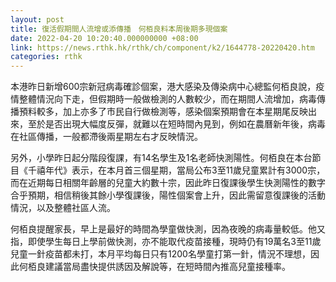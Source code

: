 ```yaml
---
layout: post
title: 復活假期間人流增或添傳播　何栢良料本周後期多現個案
date: 2022-04-20 10:20:40.000000000 +08:00
link: https://news.rthk.hk/rthk/ch/component/k2/1644778-20220420.htm
categories: rthk
---
```


本港昨日新增600宗新冠病毒確診個案，港大感染及傳染病中心總監何栢良說，疫情整體情況向下走，但假期時一般做檢測的人數較少，而在期間人流增加，病毒傳播預料較多，加上亦多了市民自行做檢測等，感染個案預期會在本星期尾反映出來，至於是否出現大幅度反彈，就難以在短時間內見到，例如在農曆新年後，病毒在社區傳播，一般都滯後兩星期左右才反映情況。

另外，小學昨日起分階段復課，有14名學生及1名老師快測陽性。何栢良在本台節目《千禧年代》表示，在本月首三個星期，當局公布3至11歲兒童累計有3000宗，而在近期每日相關年齡層的兒童大約數十宗，因此昨日復課後學生快測陽性的數字合乎預期，相信稍後其餘小學復課後，陽性個案會上升，因此需留意復課後的活動情況，以及整體社區人流。

何栢良提醒家長，早上是最好的時間為學童做快測，因為夜晚的病毒量較低。他又指，即使學生每日上學前做快測，亦不能取代疫苗接種，現時仍有19萬名3至11歲兒童一針疫苗都未打，本月平均每日只有1200名學童打第一針，情況不理想，因此何栢良建議當局盡快提供誘因及解說等，在短時間內推高兒童接種率。
